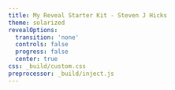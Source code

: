 ```yaml
---
title: My Reveal Starter Kit - Steven J Hicks
theme: solarized
revealOptions:
  transition: 'none'
  controls: false
  progress: false
  center: true
css: _build/custom.css
preprocessor: _build/inject.js
---
```

